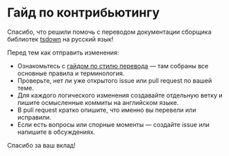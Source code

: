 # Гайд по контрибьютингу

Спасибо, что решили помочь с переводом документации сборщика библиотек [tsdown](https://github.com/rolldown/tsdown) на русский язык!

Перед тем как отправить изменения:

- Ознакомьтесь с [гайдом по стилю перевода](./style-guide.md) — там собраны все основные правила и терминология.
- Проверьте, нет ли уже открытого issue или pull request по вашей теме.
- Для каждого логического изменения создавайте отдельную ветку и пишите осмысленные коммиты на английском языке.
- В pull request кратко опишите, что именно вы перевели или исправили.
- Если есть вопросы или спорные моменты — создайте issue или напишите в обсуждениях.

Спасибо за ваш вклад!
